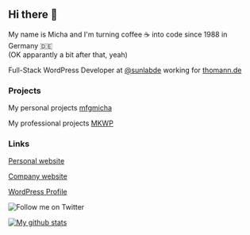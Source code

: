 ## Hi there 👋

My name is Micha and I'm turning coffee ☕️ into code since 1988 in Germany 🇩🇪  
(OK apparantly a bit after that, yeah)

Full-Stack WordPress Developer at [@sunlabde](https://github.com/sunlabde) working for [thomann.de](https://www.thomann.de)

### Projects

My personal projects
[mfgmicha](https://github.com/mfgmicha)

My professional projects
[MKWP](https://github.com/mkwpde)

### Links

[Personal website](https://mfgmicha.de)

[Company website](https://mkwp.de)

[WordPress Profile](https://profiles.wordpress.org/mfgmicha/)

![Follow me on Twitter](https://img.shields.io/twitter/follow/mfgmicha?style=social)

[![My github stats](https://github-readme-stats.vercel.app/api?username=michakrapp&show_icons=true&count_private=true)](https://github.com/anuraghazra/github-readme-stats)


<!--
**michakrapp/michakrapp** is a ✨ _special_ ✨ repository because its `README.md` (this file) appears on your GitHub profile.

Here are some ideas to get you started:

- 🔭 I’m currently working on ...
- 🌱 I’m currently learning ...
- 👯 I’m looking to collaborate on ...
- 🤔 I’m looking for help with ...
- 💬 Ask me about ...
- 📫 How to reach me: ...
- 😄 Pronouns: ...
- ⚡ Fun fact: ...
-->
